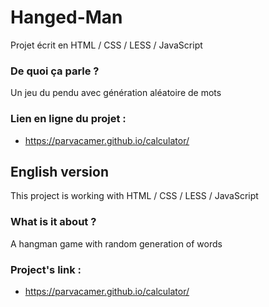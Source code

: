 # Hanged-Man

Projet écrit en HTML / CSS / LESS / JavaScript 

### De quoi ça parle ?
Un jeu du pendu avec génération aléatoire de mots

### Lien en ligne du projet :
- https://parvacamer.github.io/calculator/

## English version

This project is working with HTML / CSS / LESS / JavaScript

### What is it about ?
A hangman game with random generation of words

### Project's link :
- https://parvacamer.github.io/calculator/
